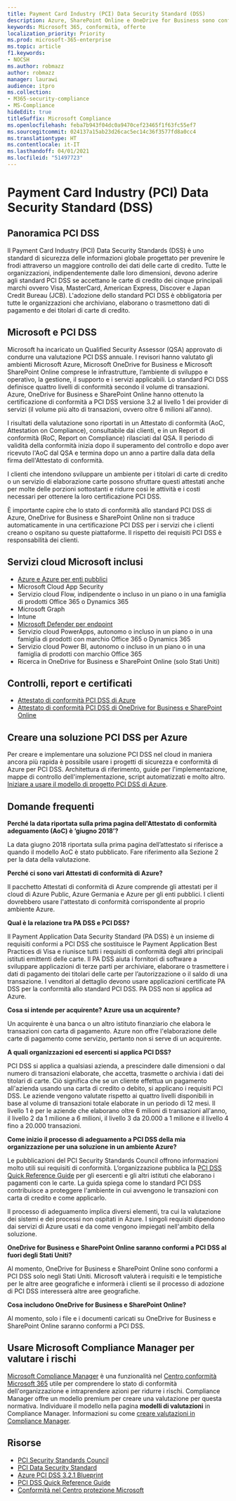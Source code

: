 ```yaml
---
title: Payment Card Industry (PCI) Data Security Standard (DSS)
description: Azure, SharePoint Online e OneDrive for Business sono conformi a Payment Card Industry Data Security Standards Level 1 versione 3.2.
keywords: Microsoft 365, conformità, offerte
localization_priority: Priority
ms.prod: microsoft-365-enterprise
ms.topic: article
f1.keywords:
- NOCSH
ms.author: robmazz
author: robmazz
manager: laurawi
audience: itpro
ms.collection:
- M365-security-compliance
- MS-Compliance
hideEdit: true
titleSuffix: Microsoft Compliance
ms.openlocfilehash: feba7b943f04dc0a9470cef23465f1f63fc55ef7
ms.sourcegitcommit: 024137a15ab23d26cac5ec14c36f3577fd8a0cc4
ms.translationtype: HT
ms.contentlocale: it-IT
ms.lasthandoff: 04/01/2021
ms.locfileid: "51497723"
---
```

# <a name="payment-card-industry-pci-data-security-standard-dss"></a>Payment Card Industry (PCI) Data Security Standard (DSS)

## <a name="pci-dss-overview"></a>Panoramica PCI DSS

Il Payment Card Industry (PCI) Data Security Standards (DSS) è uno standard di sicurezza delle informazioni globale progettato per prevenire le frodi attraverso un maggiore controllo dei dati delle carte di credito. Tutte le organizzazioni, indipendentemente dalle loro dimensioni, devono aderire agli standard PCI DSS se accettano le carte di credito dei cinque principali marchi ovvero Visa, MasterCard, American Express, Discover e Japan Credit Bureau (JCB). L'adozione dello standard PCI DSS è obbligatoria per tutte le organizzazioni che archiviano, elaborano o trasmettono dati di pagamento e dei titolari di carte di credito.

## <a name="microsoft-and-pci-dss"></a>Microsoft e PCI DSS

Microsoft ha incaricato un Qualified Security Assessor (QSA) approvato di condurre una valutazione PCI DSS annuale. I revisori hanno valutato gli ambienti Microsoft Azure, Microsoft OneDrive for Business e Microsoft SharePoint Online comprese le infrastrutture, l’ambiente di sviluppo e operativo, la gestione, il supporto e i servizi applicabili. Lo standard PCI DSS definisce quattro livelli di conformità secondo il volume di transazioni. Azure, OneDrive for Business e SharePoint Online hanno ottenuto la certificazione di conformità a PCI DSS versione 3.2 al livello 1 dei provider di servizi (il volume più alto di transazioni, ovvero oltre 6 milioni all'anno).

I risultati della valutazione sono riportati in un Attestato di conformità (AoC, Attestation on Compliance), consultabile dai clienti, e in un Report di conformità (RoC, Report on Compliance) rilasciati dal QSA. Il periodo di validità della conformità inizia dopo il superamento del controllo e dopo aver ricevuto l'AoC dal QSA e termina dopo un anno a partire dalla data della firma dell'Attestato di conformità. 

I clienti che intendono sviluppare un ambiente per i titolari di carte di credito o un servizio di elaborazione carte possono sfruttare questi attestati anche per molte delle porzioni sottostanti e ridurre così le attività e i costi necessari per ottenere la loro certificazione PCI DSS.

È importante capire che lo stato di conformità allo standard PCI DSS di Azure, OneDrive for Business e SharePoint Online non si traduce automaticamente in una certificazione PCI DSS per i servizi che i clienti creano o ospitano su queste piattaforme. Il rispetto dei requisiti PCI DSS è responsabilità dei clienti.

## <a name="microsoft-in-scope-cloud-services"></a>Servizi cloud Microsoft inclusi

- [Azure e Azure per enti pubblici](https://aka.ms/AzureCompliance)
- Microsoft Cloud App Security
- Servizio cloud Flow, indipendente o incluso in un piano o in una famiglia di prodotti Office 365 o Dynamics 365
- Microsoft Graph
- Intune
- [Microsoft Defender per endpoint](/windows/security/threat-protection/microsoft-defender-atp/microsoft-defender-advanced-threat-protection)
- Servizio cloud PowerApps, autonomo o incluso in un piano o in una famiglia di prodotti con marchio Office 365 o Dynamics 365
- Servizio cloud Power BI, autonomo o incluso in un piano o in una famiglia di prodotti con marchio Office 365
- Ricerca in OneDrive for Business e SharePoint Online (solo Stati Uniti)

## <a name="audit-reports-and-certificates"></a>Controlli, report e certificati

- [Attestato di conformità PCI DSS di Azure](https://aka.ms/azure-pci)
- [Attestato di conformità PCI DSS di OneDrive for Business e SharePoint Online](https://aka.ms/spo-pci)

## <a name="get-your-pci-dss-solution-running-on-azure"></a>Creare una soluzione PCI DSS per Azure

Per creare e implementare una soluzione PCI DSS nel cloud in maniera ancora più rapida è possibile usare i progetti di sicurezza e conformità di Azure per PCI DSS. Architettura di riferimento, guide per l'implementazione, mappe di controllo dell'implementazione, script automatizzati e molto altro. [Iniziare a usare il modello di progetto PCI DSS di Azure](https://aka.ms/pciblueprint).

## <a name="frequently-asked-questions"></a>Domande frequenti

**Perché la data riportata sulla prima pagina dell'Attestato di conformità adeguamento (AoC) è ‘giugno 2018’?**

La data giugno 2018 riportata sulla prima pagina dell’attestato si riferisce a quando il modello AoC è stato pubblicato. Fare riferimento alla Sezione 2 per la data della valutazione.

**Perché ci sono vari Attestati di conformità di Azure?**

Il pacchetto Attestati di conformità di Azure comprende gli attestati per il cloud di Azure Public, Azure Germania e Azure per gli enti pubblici. I clienti dovrebbero usare l'attestato di conformità corrispondente al proprio ambiente Azure.  

**Qual è la relazione tra PA DSS e PCI DSS?**

Il Payment Application Data Security Standard (PA DSS) è un insieme di requisiti conformi a PCI DSS che sostituisce le Payment Application Best Practices di Visa e riunisce tutti i requisiti di conformità degli altri principali istituti emittenti delle carte. Il PA DSS aiuta i fornitori di software a sviluppare applicazioni di terze parti per archiviare, elaborare o trasmettere i dati di pagamento dei titolari delle carte per l’autorizzazione o il saldo di una transazione. I venditori al dettaglio devono usare applicazioni certificate PA DSS per la conformità allo standard PCI DSS. PA DSS non si applica ad Azure.

**Cosa si intende per acquirente? Azure usa un acquirente?**

Un acquirente è una banca o un altro istituto finanziario che elabora le transazioni con carta di pagamento. Azure non offre l'elaborazione delle carte di pagamento come servizio, pertanto non si serve di un acquirente.

**A quali organizzazioni ed esercenti si applica PCI DSS?**

PCI DSS si applica a qualsiasi azienda, a prescindere dalle dimensioni o dal numero di transazioni elaborate, che accetta, trasmette o archivia i dati dei titolari di carte. Ciò significa che se un cliente effettua un pagamento all'azienda usando una carta di credito o debito, si applicano i requisiti PCI DSS. Le aziende vengono valutate rispetto ai quattro livelli disponibili in base al volume di transazioni totale elaborate in un periodo di 12 mesi. Il livello 1 è per le aziende che elaborano oltre 6 milioni di transazioni all'anno, il livello 2 da 1 milione a 6 milioni, il livello 3 da 20.000 a 1 milione e il livello 4 fino a 20.000 transazioni.

**Come inizio il processo di adeguamento a PCI DSS della mia organizzazione per una soluzione in un ambiente Azure?**

Le pubblicazioni del PCI Security Standards Council offrono informazioni molto utili sui requisiti di conformità. L’organizzazione pubblica la [PCI DSS Quick Reference Guide](https://www.pcisecuritystandards.org/documents/PCISSC%20QRG%20August%202014%20-print.pdf) per gli esercenti e gli altri istituti che elaborano i pagamenti con le carte. La guida spiega come lo standard PCI DSS contribuisce a proteggere l'ambiente in cui avvengono le transazioni con carta di credito e come applicarlo.

Il processo di adeguamento implica diversi elementi, tra cui la valutazione dei sistemi e dei processi non ospitati in Azure. I singoli requisiti dipendono dai servizi di Azure usati e da come vengono impiegati nell'ambito della soluzione.

**OneDrive for Business e SharePoint Online saranno conformi a PCI DSS al fuori degli Stati Uniti?**

Al momento, OneDrive for Business e SharePoint Online sono conformi a PCI DSS solo negli Stati Uniti. Microsoft valuterà i requisiti e le tempistiche per le altre aree geografiche e informerà i clienti se il processo di adozione di PCI DSS interesserà altre aree geografiche.

**Cosa includono OneDrive for Business e SharePoint Online?**

Al momento, solo i file e i documenti caricati su OneDrive for Business e SharePoint Online saranno conformi a PCI DSS.

## <a name="use-microsoft-compliance-manager-to-assess-your-risk"></a>Usare Microsoft Compliance Manager per valutare i rischi

[Microsoft Compliance Manager](/microsoft-365/compliance/compliance-manager) è una funzionalità nel [Centro conformità Microsoft 365](/microsoft-365/compliance/microsoft-365-compliance-center) utile per comprendere lo stato di conformità dell'organizzazione e intraprendere azioni per ridurre i rischi. Compliance Manager offre un modello premium per creare una valutazione per questa normativa. Individuare il modello nella pagina **modelli di valutazioni** in Compliance Manager. Informazioni su come [creare valutazioni in Compliance Manager](/microsoft-365/compliance/compliance-manager-assessments).

## <a name="resources"></a>Risorse

- [PCI Security Standards Council](https://www.pcisecuritystandards.org/)
- [PCI Data Security Standard](https://www.pcisecuritystandards.org/documents/PCI_DSS_v3-1.pdf)
- [Azure PCI DSS 3.2.1 Blueprint](/azure/governance/blueprints/samples/pci-dss-3.2.1/)
- [PCI DSS Quick Reference Guide](https://www.pcisecuritystandards.org/documents/PCISSC%20QRG%20August%202014%20-print.pdf)
- [Conformità nel Centro protezione Microsoft](https://www.microsoft.com/trust-center/compliance/compliance-overview)
